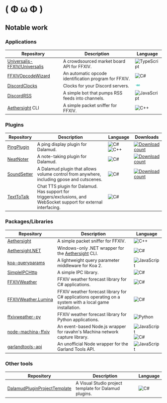 # ( Φ ω Φ )

## Notable work

### Applications
Repository|Description|Language
---|---|---
[Universalis-FFXIV/Universalis](https://github.com/Universalis-FFXIV/Universalis)|A crowdsourced market board API for FFXIV.|<img src="https://raw.githubusercontent.com/karashiiro/karashiiro/master/programming_languages/typescript.png" alt="TypeScript" title="TypeScript" width="16" height="16" />
[FFXIVOpcodeWizard](https://github.com/karashiiro/FFXIVOpcodeWizard)|An automatic opcode identification program for FFXIV.|<img src="https://raw.githubusercontent.com/karashiiro/karashiiro/master/programming_languages/csharp.png" alt="C#" title="C#" width="16" height="16" />
[DiscordClocks](https://github.com/karashiiro/DiscordClocks)|Clocks for your Discord servers.|<img src="https://raw.githubusercontent.com/karashiiro/karashiiro/master/programming_languages/go.png" alt="Go" title="Go" width="16" height="16" />
[DiscordRSS](https://github.com/karashiiro/DiscordRSS)|A simple bot that pumps RSS feeds into channels.|<img src="https://raw.githubusercontent.com/karashiiro/karashiiro/master/programming_languages/javascript.png" alt="JavaScript" title="JavaScript" width="16" height="16" />
[Aethersight](https://github.com/karashiiro/Aethersight) CLI|A simple packet sniffer for FFXIV.|<img src="https://raw.githubusercontent.com/karashiiro/karashiiro/master/programming_languages/cpp.png" alt="C++" title="C++" width="16" height="16" />

### Plugins
Repository|Description|Language|Downloads
---|---|---|---
[PingPlugin](https://github.com/karashiiro/PingPlugin)|A ping display plugin for Dalamud.|<img src="https://raw.githubusercontent.com/karashiiro/karashiiro/master/programming_languages/csharp.png" alt="C#" title="C#" width="16" height="16" /><img src="https://raw.githubusercontent.com/karashiiro/karashiiro/master/programming_languages/cpp.png" alt="C++" title="C++" width="16" height="16" />|[![Download count](https://img.shields.io/endpoint?url=https%3A%2F%2Fvz32sgcoal.execute-api.us-east-1.amazonaws.com%2FPingPlugin)](https://github.com/karashiiro/PingPlugin)
[NeatNoter](https://github.com/karashiiro/NeatNoter)|A note-taking plugin for Dalamud.|<img src="https://raw.githubusercontent.com/karashiiro/karashiiro/master/programming_languages/csharp.png" alt="C#" title="C#" width="16" height="16" />|[![Download count](https://img.shields.io/endpoint?url=https%3A%2F%2Fvz32sgcoal.execute-api.us-east-1.amazonaws.com%2FNeatNoter)](https://github.com/karashiiro/NeatNoter)
[SoundSetter](https://github.com/karashiiro/SoundSetter)|A Dalamud plugin that allows volume control from anywhere, including gpose and cutscenes.|<img src="https://raw.githubusercontent.com/karashiiro/karashiiro/master/programming_languages/csharp.png" alt="C#" title="C#" width="16" height="16" />|[![Download count](https://img.shields.io/endpoint?url=https%3A%2F%2Fvz32sgcoal.execute-api.us-east-1.amazonaws.com%2FSoundSetter)](https://github.com/karashiiro/SoundSetter)
[TextToTalk](https://github.com/karashiiro/TextToTalk)|Chat TTS plugin for Dalamud. Has support for triggers/exclusions, and WebSocket support for external interfacing.|<img src="https://raw.githubusercontent.com/karashiiro/karashiiro/master/programming_languages/csharp.png" alt="C#" title="C#" width="16" height="16" />|

### Packages/Libraries
Repository|Description|Language
---|---|---
[Aethersight](https://github.com/karashiiro/Aethersight)|A simple packet sniffer for FFXIV.|<img src="https://raw.githubusercontent.com/karashiiro/karashiiro/master/programming_languages/cpp.png" alt="C++" title="C++" width="16" height="16" />
[Aethersight.NET](https://github.com/karashiiro/Aethersight.NET)|Windows-only .NET wrapper for the [Aethersight](https://github.com/karashiiro/Aethersight) CLI.|<img src="https://raw.githubusercontent.com/karashiiro/karashiiro/master/programming_languages/csharp.png" alt="C#" title="C#" width="16" height="16" />
[koa-queryparams](https://github.com/karashiiro/koa-queryparams)|A lightweight query parameter middleware for Koa 2.|<img src="https://raw.githubusercontent.com/karashiiro/karashiiro/master/programming_languages/javascript.png" alt="JavaScript" title="JavaScript" width="16" height="16" />
[SimpleIPCHttp](https://github.com/karashiiro/SimpleIPCHttp)|A simple IPC library.|<img src="https://raw.githubusercontent.com/karashiiro/karashiiro/master/programming_languages/csharp.png" alt="C#" title="C#" width="16" height="16" />
[FFXIVWeather](https://github.com/karashiiro/FFXIVWeather)|FFXIV weather forecast library for C# applications.|<img src="https://raw.githubusercontent.com/karashiiro/karashiiro/master/programming_languages/csharp.png" alt="C#" title="C#" width="16" height="16" />
[FFXIVWeather.Lumina](https://github.com/karashiiro/FFXIVWeather.Lumina)|FFXIV weather forecast library for C# applications operating on a system with a local game installation.|<img src="https://raw.githubusercontent.com/karashiiro/karashiiro/master/programming_languages/csharp.png" alt="C#" title="C#" width="16" height="16" />
[ffxivweather-py](https://github.com/karashiiro/ffxivweather-py)|FFXIV weather forecast library for Python applications.|<img src="https://raw.githubusercontent.com/karashiiro/karashiiro/master/programming_languages/python.png" alt="Python" title="Python" width="16" height="16" />
[node-machina-ffxiv](https://github.com/karashiiro/node-machina-ffxiv)|An event-based Node.js wrapper for ravahn's Machina network capture library.|<img src="https://raw.githubusercontent.com/karashiiro/karashiiro/master/programming_languages/javascript.png" alt="JavaScript" title="JavaScript" width="16" height="16" /><img src="https://raw.githubusercontent.com/karashiiro/karashiiro/master/programming_languages/csharp.png" alt="C#" title="C#" width="16" height="16" />
[garlandtools-api](https://github.com/karashiiro/garlandtools-api)|An unofficial Node wrapper for the Garland Tools API.|<img src="https://raw.githubusercontent.com/karashiiro/karashiiro/master/programming_languages/javascript.png" alt="JavaScript" title="JavaScript" width="16" height="16" />

### Other tools
Repository|Description|Language
---|---|---
[DalamudPluginProjectTemplate](https://github.com/karashiiro/DalamudPluginProjectTemplate)|A Visual Studio project template for Dalamud plugins.|<img src="https://raw.githubusercontent.com/karashiiro/karashiiro/master/programming_languages/csharp.png" alt="C#" title="C#" width="16" height="16" />
